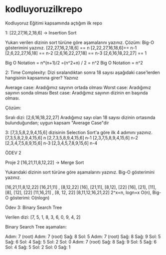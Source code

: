 # kodluyoruzilkrepo
Kodluyoruz Eğitimi kapsamında açtığım ilk repo

1: [22,27,16,2,18,6] -> Insertion Sort

Yukarı verilen dizinin sort türüne göre aşamalarını yazınız. Çözüm: Big-O gösterimini yazınız. [22,27,16,2,18,6] == n [2,22,27,16,18,6]== n-1 [2,6,22,27,16,18] == n-2 [2,6,16,22,27,18] == n-3 [2,6,16,18,22,27] == 1

Big O Notation = n*(n+1)/2 =(n^2+n) / 2 = n^2 Big O Notation = n^2

2: Time Complexity: Dizi sıralandıktan sonra 18 sayısı aşağıdaki case'lerden hangisinin kapsamına girer? Yazınız

Average case: Aradığımız sayının ortada olması Worst case: Aradığımız sayının sonda olması Best case: Aradığımız sayının dizinin en başında olması.

Çözüm:

Sıralı dizi: [2,6,16,18,22,27] Aradığımız sayı olan 18 sayısı dizinin ortasında bulunduğundan; uygun kapsam "Average Case"dir

3: [7,3,5,8,2,9,4,15,6] dizisinin Selection Sort'a göre ilk 4 adımını yazınız. [7,3,5,8,2,9,4,15,6] n [2,7,3,5,8,9,4,15,6] n-1 [2,3,7,5,8,9,4,15,6] n-2 [2,3,4,7,5,8,9,15,6] n-3 [2,3,4,5,7,8,9,15,6] n-4

ÖDEV 2

Proje 2 [16,21,11,8,12,22] -> Merge Sort

Yukarıdaki dizinin sort türüne göre aşamalarını yazınız. Big-O gösterimini yazınız.

[16,21,11,8,12,22] [16,21,11] , [8,12,22] [16], [21,11], [8,12], [22] [16], [21], [11], [8], [12], [22] [11,16,21] , [8, 12, 22] [8,11,12,16,21,22] 2^x=n, logn=x O(n), Big-O gösterimi: O(nlogn)

Ödev 3: Binary Search Tree

Verilen dizi: [7, 5, 1, 8, 3, 6, 0, 9, 4, 2]

Binary Search Tree aşamaları:

Adım: 7 (root) Adım: 7 (root) Sağ: 8 Sol: 5 Adım: 7 (root) Sağ: 8 Sağ: 9 Sol: 5 Sağ: 6 Sol: 4 Sağ: 5 Sol: 2 Sol: 0 Adım: 7 (root) Sağ: 8 Sağ: 9 Sol: 5 Sağ: 6 Sol: 4 Sağ: 5 Sol: 2 Sol: 0 Sağ: 1
